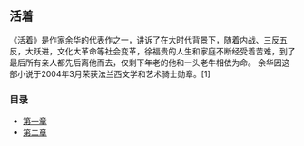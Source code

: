 ## 活着
《活着》是作家余华的代表作之一，讲诉了在大时代背景下，随着内战、三反五反，大跃进，文化大革命等社会变革，徐福贵的人生和家庭不断经受着苦难，到了最后所有亲人都先后离他而去，仅剩下年老的他和一头老牛相依为命。
余华因这部小说于2004年3月荣获法兰西文学和艺术骑士勋章。[1]
### 目录
- [第一章](https://github.com/lincome/lincome.github.io/blob/master/first.md)
- [第二章](https://github.com/lincome/lincome.github.io/blob/master/second.md)

